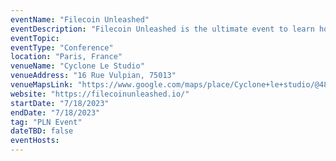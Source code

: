 ```yaml
---
eventName: "Filecoin Unleashed"
eventDescription: "Filecoin Unleashed is the ultimate event to learn how Filecoin is transforming data storage and unlocking the open data economy. Experience captivating talks and presentations, connect with the Filecoin community, and gain exclusive access to the latest advancements."
eventTopic: 
eventType: "Conference"
location: "Paris, France"
venueName: "Cyclone Le Studio"
venueAddress: "16 Rue Vulpian, 75013"
venueMapsLink: "https://www.google.com/maps/place/Cyclone+le+studio/@48.8316996,2.346328,15z/data=!4[…]5762111?sa=X&ved=2ahUKEwjm4df8saL_AhUREEQIHbwNAL0Q_BJ6BAhXEAg"
website: "https://filecoinunleashed.io/"
startDate: "7/18/2023"
endDate: "7/18/2023"
tag: "PLN Event"
dateTBD: false
eventHosts:
---
```

